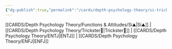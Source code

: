 ```yaml
---
{"dg-publish":true,"permalink":"/cards/depth-psychology-theory/si-trickster/","created":"2023-01-05T12:11:44.536+01:00","updated":"2023-04-23T14:55:58.187+02:00"}
---
```


[[CARDS/Depth Psychology Theory/Functions & Attitudes/Si⛰️\|Si⛰️]] | [[CARDS/Depth Psychology Theory/Trickster🤡\|Trickster🤡]] | [[CARDS/Depth Psychology Theory/ENTJ\|ENTJ]] | [[CARDS/Depth Psychology Theory/ENFJ\|ENFJ]]